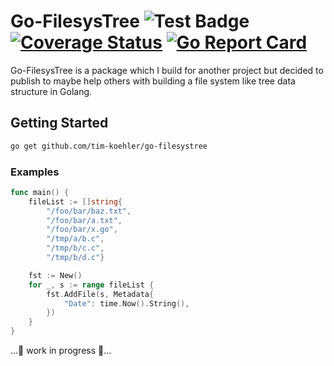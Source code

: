 # Go-FilesysTree ![Test Badge](https://github.com/tim-koehler/go-filesystree/workflows/Tests/badge.svg) [![Coverage Status](https://coveralls.io/repos/github/tim-koehler/go-filesystree/badge.svg?branch=master)](https://coveralls.io/github/tim-koehler/go-filesystree?branch=master) [![Go Report Card](https://goreportcard.com/badge/github.com/tim-koehler/go-filesystree)](https://goreportcard.com/report/github.com/tim-koehler/go-filesystree)
  
Go-FilesysTree is a package which I build for another project but decided to publish to maybe help others with building a file system like
tree data structure in Golang.

## Getting Started

```bash
go get github.com/tim-koehler/go-filesystree
```

### Examples

```go
func main() {
    fileList := []string{
        "/foo/bar/baz.txt",
        "/foo/bar/a.txt",
        "/foo/bar/x.go",
        "/tmp/a/b.c",
        "/tmp/b/c.c",
        "/tmp/b/d.c"}

    fst := New()
    for _, s := range fileList {
        fst.AddFile(s, Metadata{
            "Date": time.Now().String(),
        })
    }
}
```

...🚧 work in progress 🚧... 
